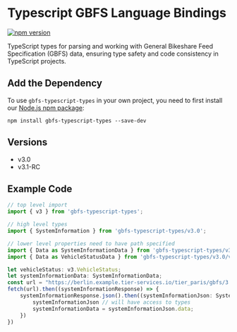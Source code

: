 # Typescript GBFS Language Bindings

[![npm version](https://badge.fury.io/js/gbfs-typescript-types.svg)](http://badge.fury.io/js/gbfs-typescript-types)

TypeScript types for parsing and working with General Bikeshare Feed Specification (GBFS) data, ensuring type safety and code consistency in TypeScript projects.

## Add the Dependency

To use `gbfs-typescript-types` in your own project, you need to
first install our [Node.js npm package](https://www.npmjs.com/package/gbfs-typescript-types):

```
npm install gbfs-typescript-types --save-dev
```

## Versions
- v3.0
- v3.1-RC

## Example Code
```typescript
// top level import
import { v3 } from 'gbfs-typescript-types';

// high level types
import { SystemInformation } from 'gbfs-typescript-types/v3.0';

// lower level properties need to have path specified
import { Data as SystemInformationData } from 'gbfs-typescript-types/v3.0/system_information';
import { Data as VehicleStatusData } from 'gbfs-typescript-types/v3.0/vehicle_status';

let vehicleStatus: v3.VehicleStatus;
let systemInformationData: SystemInformationData;
const url = "https://berlin.example.tier-services.io/tier_paris/gbfs/3.0/system-information";
fetch(url).then((systemInformationResponse) => {
    systemInformationResponse.json().then((systemInformationJson: SystemInformation) => {
        systemInformationJson // will have access to types
        systemInformationData = systemInformationJson.data;
    })
})
```